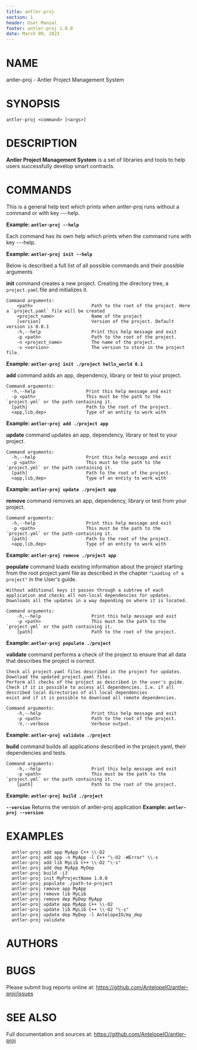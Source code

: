 ```yaml
---
title: antler-proj
section: 1
header: User Manual
footer: antler-proj 1.0.0
date: March 09, 2023
---
```

# NAME
antler-proj - Antler Project Management System

# SYNOPSIS

`antler-proj <command> [<args>]`

# DESCRIPTION

**Antler Project Management System** is a set of libraries and tools to help users successfully develop smart contracts.

# COMMANDS

This is a general help text which prints when antler-proj runs without a command or with key ---help.

**Example: `antler-proj --help`**

Each command has its own help which prints when the command runs with key ---help.

**Example: `antler-proj init --help`**

Below is described a full list of all possible commands and their possible arguments

**init** command creates a new project. Creating the directory tree, a `project.yaml` file and initializes it.

```
Command arguments:
    <path>                      Path to the root of the project. Here a `project.yaml` file will be created
    <project_name>              Name of the project
    [version]                   Version of the project. Default version is 0.0.1
    -h,--help                   Print this help message and exit
    -p <path>                   Path to the root of the project.
    -n <project_name>           The name of the project.
    -v <version>                The version to store in the project file.
```
**Example: `antler-proj init ./project hello_world 0.1`**


**add** command adds an app, dependency, library or test to your project.

```
Command arguments:
  -h,--help                   Print this help message and exit
  -p <path>                   This must be the path to the `project.yml` or the path containing it.
  [path]                      Path to the root of the project.
  <app,lib,dep>               Type of an entity to work with
```
**Example: `antler-proj add ./project app`**


**update** command updates an app, dependency, library or test to your project.

```
Command arguments:
  -h,--help                   Print this help message and exit
  -p <path>                   This must be the path to the `project.yml` or the path containing it.
  [path]                      Path to the root of the project.
  <app,lib,dep>               Type of an entity to work with
```
**Example: `antler-proj update ./project app`**


**remove** command removes an app, dependency, library or test from your project.

```
Command arguments:
  -h,--help                   Print this help message and exit
  -p <path>                   This must be the path to the `project.yml` or the path containing it.
  [path]                      Path to the root of the project.
  <app,lib,dep>               Type of an entity to work with
```
**Example: `antler-proj remove ./project app`**


**populate** command loads existing information about the project starting from the root project.yaml file as described in the chapter `"Loading of a project"` in the User's guide.

    Without additional keys it passes through a subtree of each application and checks all non-local dependencies for updates.
    Downloads all the updates in a way depending on where it is located.

```
Command arguments:
    -h,--help                   Print this help message and exit
    -p <path>                   This must be the path to the `project.yml` or the path containing it.
    [path]                      Path to the root of the project.
```
**Example: `antler-proj populate ./project`**

**validate** command performs a check of the project to ensure that all data that describes the project is correct.

    Check all project.yaml files described in the project for updates.
    Download the updated project.yaml files.
    Perform all checks of the project as described in the user's guide.
    Check if it is possible to access all dependencies. I.e. if all described local directories of all local dependencies
    exist and if it is possible to download all remote dependencies.

```
Command arguments:
    -h,--help                   Print this help message and exit
    -p <path>                   Path to the root of the project.
    -V,--verbose                Verbose output.
```
**Example: `antler-proj validate ./project`**

**build** command builds all applications described in the project.yaml, their dependencies and tests.

```
Command arguments:
    -h,--help                   Print this help message and exit
    -p <path>                   This must be the path to the `project.yml` or the path containing it.
    [path]                      Path to the root of the project.
```
**Example: `antler-proj build ./project`**


**`--version`**                     Returns the version of antler-proj application
**Example: `antler-proj --version`**

# EXAMPLES

```
  antler-proj add app MyApp C++ \\-O2
  antler-proj add app -n MyApp -l C++ "\-O2 -WError" \\-s
  antler-proj add lib MyLib C++ \\-O2 "\-s"
  antler-proj add dep MyApp MyDep
  antler-proj build -j3
  antler-proj init MyProjectName 1.0.0
  antler-proj populate ./path-to-project
  antler-proj remove app MyApp
  antler-proj remove lib MyLib
  antler-proj remove dep MyDep MyApp
  antler-proj update app MyApp C++ \\-O2
  antler-proj update lib MyLib C++ \\-O2 "\-s"
  antler-proj update dep MyDep -l AntelopeIO/my_dep
  antler-proj validate
```

# AUTHORS

# BUGS
Please submit bug reports online at: <https://github.com/AntelopeIO/antler-proj/issues>

# SEE ALSO
Full documentation and sources at: <https://github.com/AntelopeIO/antler-proj>
